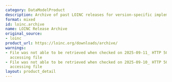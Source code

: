 ```yaml
---
category: DataModelProduct
description: Archive of past LOINC releases for version-specific implementations
format: mixed
id: loinc.archive
name: LOINC Release Archive
original_source:
- loinc
product_url: https://loinc.org/downloads/archive/
warnings:
- File was not able to be retrieved when checked on 2025-09-11_ HTTP 503 error when
  accessing file
- File was not able to be retrieved when checked on 2025-09-10_ HTTP 503 error when
  accessing file
layout: product_detail
---
```

